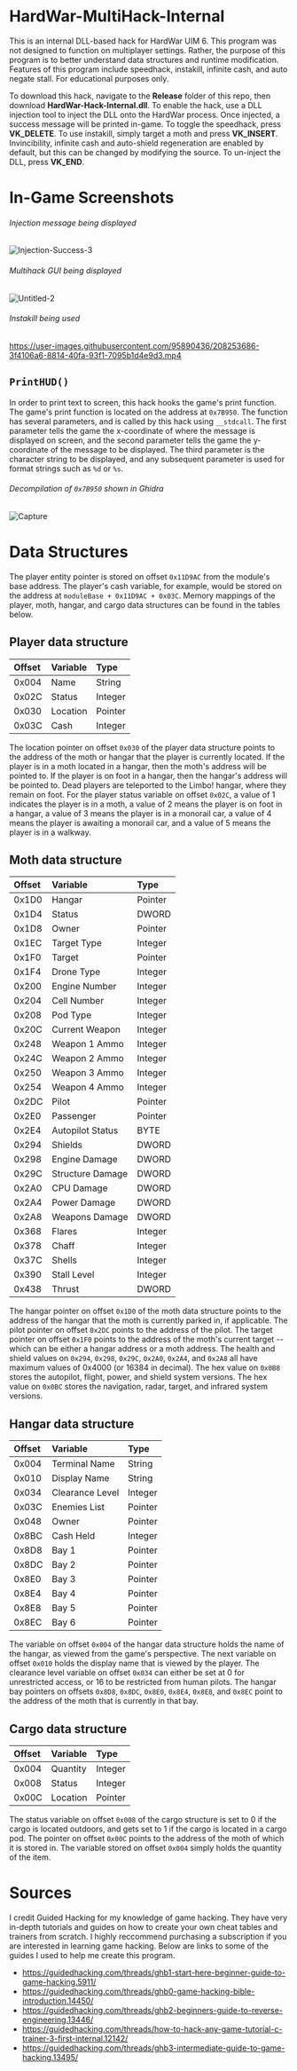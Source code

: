 # HardWar-MultiHack-Internal
This is an internal DLL-based hack for HardWar UIM 6. This program was not designed to function on multiplayer settings.
Rather, the purpose of this program is to better understand data structures and runtime modification. Features of this program include speedhack, instakill,
infinite cash, and auto negate stall. For educational purposes only.

To download this hack, navigate to the **Release** folder of this repo, then download **HardWar-Hack-Internal.dll**. To enable the hack, use a DLL injection tool to inject the DLL onto the HardWar process. Once injected, a success message will be printed in-game. To toggle the speedhack, press **VK_DELETE**. To use instakill, simply target a moth and press **VK_INSERT**. Invincibility, infinite cash and auto-shield regeneration are enabled by default, but this can be changed by modifying the source. To un-inject the DLL, press **VK_END**.

# In-Game Screenshots
###### Injection message being displayed
![Injection-Success-3](https://user-images.githubusercontent.com/95890436/229284726-97fb4f86-6548-469b-891d-eda0c439c209.png)

###### Multihack GUI being displayed
![Untitled-2](https://user-images.githubusercontent.com/95890436/199563045-9dfcf148-777f-42af-acaa-835b398c93fc.png)

###### Instakill being used
https://user-images.githubusercontent.com/95890436/208253686-3f4106a6-8814-40fa-93f1-7095b1d4e9d3.mp4

## ```PrintHUD()```
In order to print text to screen, this hack hooks the game's print function. The game's print function is located on the
address at ```0x7B950```. The function has several parameters, and is called by this hack using ```__stdcall```. The first
parameter tells the game the x-coordinate of where the message is displayed on screen, and the second parameter
tells the game the y-coordinate of the message to be displayed. The third parameter is the character string to be
displayed, and any subsequent parameter is used for format strings such as ```%d``` or ```%s```.


###### Decompilation of ```0x7B950``` shown in Ghidra
![Capture](https://user-images.githubusercontent.com/95890436/199644060-09723649-525b-48e8-8f52-c8fec442006c.PNG)

# Data Structures
The player entity pointer is stored on offset
```0x11D9AC``` from the module's base address. The player's cash variable,
for example, would be stored on the address at ```moduleBase + 0x11D9AC + 0x03C```.
Memory mappings of the player, moth, hangar, and cargo data structures can be found
in the tables below.

## Player data structure ##
| **Offset**     | **Variable**    | **Type**   |
| :---           | :---            | :---       |
| 0x004          | Name            | String     |
| 0x02C          | Status          | Integer    |
| 0x030          | Location        | Pointer    |
| 0x03C          | Cash            | Integer    |

The location pointer on offset ```0x030``` of the player data structure
points to the address of the moth or hangar that the player
is currently located. If the player is in a moth located in a hangar,
then the moth's address will be pointed to. If the player is on foot
in a hangar, then the hangar's address will be pointed to. Dead players
are teleported to the Limbo! hangar, where they remain on foot. For the
player status variable on offset ```0x02C```, a value of 1 indicates the
player is in a moth, a value of 2 means the player is on foot in a hangar,
a value of 3 means the player is in a monorail car, a value of 4 means the
player is awaiting a monorail car, and a value of 5 means the player is in a walkway.


## Moth data structure ##
| **Offset**    | **Variable**     | **Type**      |
| :---          | :---             | :---          |
| 0x1D0         | Hangar           | Pointer       |
| 0x1D4         | Status           | DWORD         |
| 0x1D8         | Owner            | Pointer       |
| 0x1EC         | Target Type      | Integer       |
| 0x1F0         | Target           | Pointer       |
| 0x1F4         | Drone Type       | Integer       |
| 0x200         | Engine Number    | Integer       |
| 0x204         | Cell Number      | Integer       |
| 0x208         | Pod Type         | Integer       |
| 0x20C         | Current Weapon   | Integer       |
| 0x248         | Weapon 1 Ammo    | Integer       |
| 0x24C         | Weapon 2 Ammo    | Integer       |
| 0x250         | Weapon 3 Ammo    | Integer       |
| 0x254         | Weapon 4 Ammo    | Integer       |
| 0x2DC         | Pilot            | Pointer       |
| 0x2E0         | Passenger        | Pointer       |
| 0x2E4         | Autopilot Status | BYTE          |
| 0x294         | Shields          | DWORD         |
| 0x298         | Engine Damage    | DWORD         |
| 0x29C         | Structure Damage | DWORD         |
| 0x2A0         | CPU Damage       | DWORD         |
| 0x2A4         | Power Damage     | DWORD         |
| 0x2A8         | Weapons Damage   | DWORD         |
| 0x368         | Flares           | Integer       |
| 0x378         | Chaff            | Integer       |
| 0x37C         | Shells           | Integer       |
| 0x390         | Stall Level      | Integer       |
| 0x438         | Thrust           | DWORD         |

The hangar pointer on offset ```0x1D0``` of the moth data structure
points to the address of the hangar that the moth is currently parked
in, if applicable. The pilot pointer on offset ```0x2DC``` points to
the address of the pilot. The target pointer on offset ```0x1F0```
points to the address of the moth's current target -- which can be either
a hangar address or a moth address. The health and shield values on
```0x294```, ```0x298```, ```0x29C```, ```0x2A0```, ```0x2A4```, and ```0x2A8```
all have maximum values of 0x4000 (or 16384 in decimal). The hex value on
```0x0B8``` stores the autopilot, flight, power, and shield system versions.
The hex value on ```0x0BC``` stores the navigation, radar, target, and
infrared system versions.


## Hangar data structure ##
| **Offset**    | **Variable**     | **Type** |
| :---          | :---             | :---     |
| 0x004         | Terminal Name    | String   |
| 0x010         | Display Name     | String   |
| 0x034         | Clearance Level  | Integer  |
| 0x03C         | Enemies List     | Pointer  |
| 0x048         | Owner            | Pointer  |
| 0x8BC         | Cash Held        | Integer  |
| 0x8D8         | Bay 1            | Pointer  |
| 0x8DC         | Bay 2            | Pointer  |
| 0x8E0         | Bay 3            | Pointer  |
| 0x8E4         | Bay 4            | Pointer  |
| 0x8E8         | Bay 5            | Pointer  |
| 0x8EC         | Bay 6            | Pointer  |

The variable on offset ```0x004``` of the hangar data structure holds the name of the hangar,
as viewed from the game's perspective. The next variable on offset ```0x010``` holds the
display name that is viewed by the player. The clearance level variable
on offset ```0x034``` can either be set at 0 for unrestricted access, or 16
to be restricted from human pilots. The hangar bay pointers on offsets ```0x8D8```,
```0x8DC```, ```0x8E0```, ```0x8E4```, ```0x8E8```, and ```0x8EC``` point to the address
of the moth that is currently in that bay.


## Cargo data structure ##
| **Offset**      | **Variable**     | **Type**      |
| :---            | :---             | :---          |
| 0x004           | Quantity         | Integer       |
| 0x008           | Status           | Integer       |
| 0x00C           | Location         | Pointer       |

The status variable on offset ```0x008``` of the cargo structure is set to 0 if the cargo
is located outdoors, and gets set to 1 if the cargo is located in a cargo pod. The pointer
on offset ```0x00C``` points to the address of the moth of which it is stored in. The variable
stored on offset ```0x004``` simply holds the quantity of the item.

# Sources
I credit Guided Hacking for my knowledge of game hacking. They have very in-depth tutorials and guides
on how to create your own cheat tables and trainers from scratch. I highly reccommend purchasing a subscription
if you are interested in learning game hacking. Below are links to some of the guides I used to help me create this program.
* https://guidedhacking.com/threads/ghb1-start-here-beginner-guide-to-game-hacking.5911/
* https://guidedhacking.com/threads/ghb0-game-hacking-bible-introduction.14450/
* https://guidedhacking.com/threads/ghb2-beginners-guide-to-reverse-engineering.13446/
* https://guidedhacking.com/threads/how-to-hack-any-game-tutorial-c-trainer-3-first-internal.12142/
* https://guidedhacking.com/threads/ghb3-intermediate-guide-to-game-hacking.13495/
